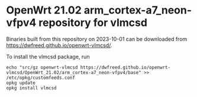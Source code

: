 OpenWrt 21.02 arm_cortex-a7_neon-vfpv4 repository for vlmcsd
========

Binaries built from this repository on 2023-10-01 can be downloaded from <https://dwfreed.github.io/openwrt-vlmcsd/>.

To install the vlmcsd package, run

```
echo "src/gz openwrt-vlmcsd https://dwfreed.github.io/openwrt-vlmcsd/OpenWrt_21.02/arm_cortex-a7_neon-vfpv4/base" >> /etc/opkg/customfeeds.conf
opkg update
opkg install vlmcsd
```

